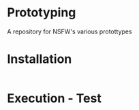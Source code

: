 # Prototyping
A repository for NSFW's various protottypes

# Installation
```shell

```
# Execution - Test
```shell

```